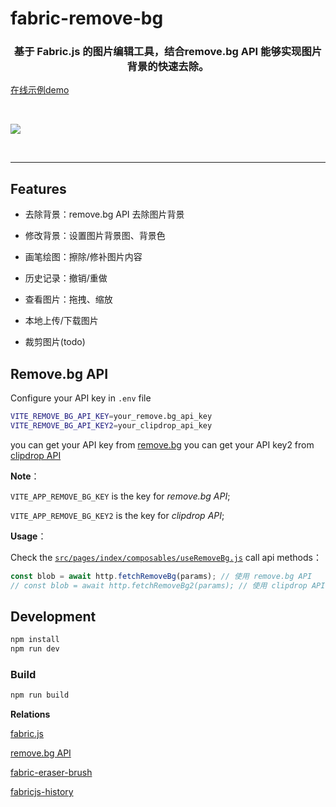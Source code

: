 # fabric-remove-bg

<h3 align="center">
  基于 Fabric.js 的图片编辑工具，结合remove.bg API 能够实现图片背景的快速去除。
</h3>

[在线示例demo](https://kid-1912.github.io/fabric-remove-bg)

<br/>

[![](https://raw.githubusercontent.com/KID-1912/Github-PicGo-Images/master/2024/10/10/20241010120320.png)](https://kid-1912.github.io/fabric-remove-bg)

<br/>

---

## Features

- 去除背景：remove.bg API 去除图片背景

- 修改背景：设置图片背景图、背景色

- 画笔绘图：擦除/修补图片内容

- 历史记录：撤销/重做

- 查看图片：拖拽、缩放

- 本地上传/下载图片

- 裁剪图片(todo)

## Remove.bg API

Configure your API key in `.env` file

```bash
VITE_REMOVE_BG_API_KEY=your_remove.bg_api_key
VITE_REMOVE_BG_API_KEY2=your_clipdrop_api_key
```

you can get your API key from [remove.bg](https://www.remove.bg/api#remove-background)
you can get your API key2 from [clipdrop API](https://clipdrop.co/apis/)

**Note**：

`VITE_APP_REMOVE_BG_KEY` is the key for _remove.bg API_;

`VITE_APP_REMOVE_BG_KEY2` is the key for _clipdrop API_;

**Usage**：

Check the [`src/pages/index/composables/useRemoveBg.js`](https://github.com/KID-1912/fabric-remove-bg/blob/master/src/pages/index/composables/useRemoveBg.js) call api methods：

```js
const blob = await http.fetchRemoveBg(params); // 使用 remove.bg API
// const blob = await http.fetchRemoveBg2(params); // 使用 clipdrop API
```

## Development

```bash
npm install
npm run dev
```

### Build

```bash
npm run build
```

**Relations**

[fabric.js](https://github.com/fabricjs/fabric.js)

[remove.bg API](https://www.remove.bg/zh/api)

[fabric-eraser-brush](https://www.npmjs.com/package/fabric-eraser-brush)

[fabricjs-history](https://www.npmjs.com/package/fabricjs-history)
